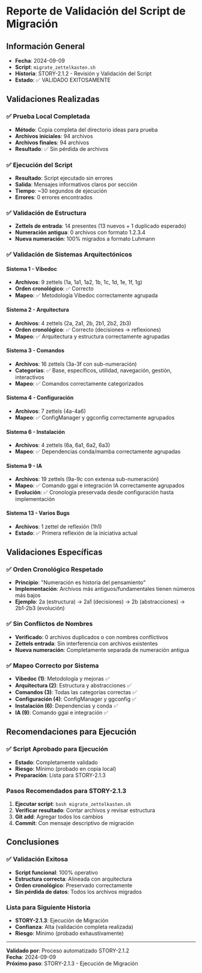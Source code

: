 # Reporte de Validación del Script de Migración

## Información General
- **Fecha**: 2024-09-09
- **Script**: `migrate_zettelkasten.sh`
- **Historia**: STORY-2.1.2 - Revisión y Validación del Script
- **Estado**: ✅ VALIDADO EXITOSAMENTE

## Validaciones Realizadas

### ✅ Prueba Local Completada
- **Método**: Copia completa del directorio ideas para prueba
- **Archivos iniciales**: 94 archivos
- **Archivos finales**: 94 archivos
- **Resultado**: ✅ Sin pérdida de archivos

### ✅ Ejecución del Script
- **Resultado**: Script ejecutado sin errores
- **Salida**: Mensajes informativos claros por sección
- **Tiempo**: ~30 segundos de ejecución
- **Errores**: 0 errores encontrados

### ✅ Validación de Estructura
- **Zettels de entrada**: 14 presentes (13 nuevos + 1 duplicado esperado)
- **Numeración antigua**: 0 archivos con formato 1.2.3.4
- **Nueva numeración**: 100% migrados a formato Luhmann

### ✅ Validación de Sistemas Arquitectónicos

#### Sistema 1 - Vibedoc
- **Archivos**: 9 zettels (1a, 1a1, 1a2, 1b, 1c, 1d, 1e, 1f, 1g)
- **Orden cronológico**: ✅ Correcto
- **Mapeo**: ✅ Metodología Vibedoc correctamente agrupada

#### Sistema 2 - Arquitectura
- **Archivos**: 4 zettels (2a, 2a1, 2b, 2b1, 2b2, 2b3)
- **Orden cronológico**: ✅ Correcto (decisiones → reflexiones)
- **Mapeo**: ✅ Arquitectura y estructura correctamente agrupadas

#### Sistema 3 - Comandos
- **Archivos**: 16 zettels (3a-3f con sub-numeración)
- **Categorías**: ✅ Base, específicos, utilidad, navegación, gestión, interactivos
- **Mapeo**: ✅ Comandos correctamente categorizados

#### Sistema 4 - Configuración
- **Archivos**: 7 zettels (4a-4a6)
- **Mapeo**: ✅ ConfigManager y ggconfig correctamente agrupados

#### Sistema 6 - Instalación
- **Archivos**: 4 zettels (6a, 6a1, 6a2, 6a3)
- **Mapeo**: ✅ Dependencias conda/mamba correctamente agrupadas

#### Sistema 9 - IA
- **Archivos**: 19 zettels (9a-9c con extensa sub-numeración)
- **Mapeo**: ✅ Comando ggai e integración IA correctamente agrupados
- **Evolución**: ✅ Cronología preservada desde configuración hasta implementación

#### Sistema 13 - Varios Bugs
- **Archivos**: 1 zettel de reflexión (1h1)
- **Estado**: ✅ Primera reflexión de la iniciativa actual

## Validaciones Específicas

### ✅ Orden Cronológico Respetado
- **Principio**: "Numeración es historia del pensamiento"
- **Implementación**: Archivos más antiguos/fundamentales tienen números más bajos
- **Ejemplo**: 2a (estructura) → 2a1 (decisiones) → 2b (abstracciones) → 2b1-2b3 (evolución)

### ✅ Sin Conflictos de Nombres
- **Verificado**: 0 archivos duplicados o con nombres conflictivos
- **Zettels entrada**: Sin interferencia con archivos existentes
- **Nueva numeración**: Completamente separada de numeración antigua

### ✅ Mapeo Correcto por Sistema
- **Vibedoc (1)**: Metodología y mejoras ✅
- **Arquitectura (2)**: Estructura y abstracciones ✅
- **Comandos (3)**: Todas las categorías correctas ✅
- **Configuración (4)**: ConfigManager y ggconfig ✅
- **Instalación (6)**: Dependencias y conda ✅
- **IA (9)**: Comando ggai e integración ✅

## Recomendaciones para Ejecución

### ✅ Script Aprobado para Ejecución
- **Estado**: Completamente validado
- **Riesgo**: Mínimo (probado en copia local)
- **Preparación**: Lista para STORY-2.1.3

### Pasos Recomendados para STORY-2.1.3
1. **Ejecutar script**: `bash migrate_zettelkasten.sh`
2. **Verificar resultado**: Contar archivos y revisar estructura
3. **Git add**: Agregar todos los cambios
4. **Commit**: Con mensaje descriptivo de migración

## Conclusiones

### ✅ Validación Exitosa
- **Script funcional**: 100% operativo
- **Estructura correcta**: Alineada con arquitectura
- **Orden cronológico**: Preservado correctamente
- **Sin pérdida de datos**: Todos los archivos migrados

### Lista para Siguiente Historia
- **STORY-2.1.3**: Ejecución de Migración
- **Confianza**: Alta (validación completa realizada)
- **Riesgo**: Mínimo (probado exhaustivamente)

---

**Validado por**: Proceso automatizado STORY-2.1.2  
**Fecha**: 2024-09-09  
**Próximo paso**: STORY-2.1.3 - Ejecución de Migración
